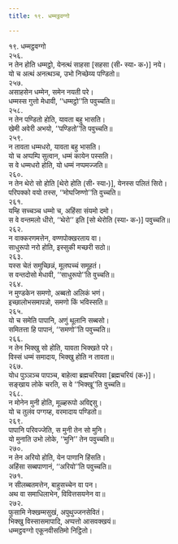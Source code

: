 ```yaml
---
title: १९. धम्मट्ठवग्गो

---
```

१९. धम्मट्ठवग्गो  
२५६.  
न तेन होति धम्मट्ठो, येनत्थं साहसा [सहसा (सी॰ स्या॰ क॰)] नये।  
यो च अत्थं अनत्थञ्च, उभो निच्छेय्य पण्डितो॥  
२५७.  
असाहसेन धम्मेन, समेन नयती परे।  
धम्मस्स गुत्तो मेधावी, ‘‘धम्मट्ठो’’ति पवुच्चति॥  
२५८.  
न तेन पण्डितो होति, यावता बहु भासति।  
खेमी अवेरी अभयो, ‘‘पण्डितो’’ति पवुच्चति॥  
२५९.  
न तावता धम्मधरो, यावता बहु भासति।  
यो च अप्पम्पि सुत्वान, धम्मं कायेन पस्सति।  
स वे धम्मधरो होति, यो धम्मं नप्पमज्जति॥  
२६०.  
न तेन थेरो सो होति [थेरो होति (सी॰ स्या॰)], येनस्स पलितं सिरो।  
परिपक्को वयो तस्स, ‘‘मोघजिण्णो’’ति वुच्चति॥  
२६१.  
यम्हि सच्चञ्च धम्मो च, अहिंसा संयमो दमो।  
स वे वन्तमलो धीरो, ‘‘थेरो’’ इति [सो थेरोति (स्या॰ क॰)] पवुच्चति॥  
२६२.  
न वाक्करणमत्तेन, वण्णपोक्खरताय वा।  
साधुरूपो नरो होति, इस्सुकी मच्छरी सठो॥  
२६३.  
यस्स चेतं समुच्छिन्नं, मूलघच्चं समूहतं।  
स वन्तदोसो मेधावी, ‘‘साधुरूपो’’ति वुच्चति॥  
२६४.  
न मुण्डकेन समणो, अब्बतो अलिकं भणं।  
इच्छालोभसमापन्नो, समणो किं भविस्सति॥  
२६५.  
यो च समेति पापानि, अणुं थूलानि सब्बसो।  
समितत्ता हि पापानं, ‘‘समणो’’ति पवुच्चति॥  
२६६.  
न तेन भिक्खु सो होति, यावता भिक्खते परे।  
विस्सं धम्मं समादाय, भिक्खु होति न तावता॥  
२६७.  
योध पुञ्ञञ्च पापञ्च, बाहेत्वा ब्रह्मचरियवा [ब्रह्मचरियं (क॰)]।  
सङ्खाय लोके चरति, स वे ‘‘भिक्खू’’ति वुच्चति॥  
२६८.  
न मोनेन मुनी होति, मूळ्हरूपो अविद्दसु।  
यो च तुलंव पग्गय्ह, वरमादाय पण्डितो॥  
२६९.  
पापानि परिवज्जेति, स मुनी तेन सो मुनि।  
यो मुनाति उभो लोके, ‘‘मुनि’’ तेन पवुच्चति॥  
२७०.  
न तेन अरियो होति, येन पाणानि हिंसति।  
अहिंसा सब्बपाणानं, ‘‘अरियो’’ति पवुच्चति॥  
२७१.  
न सीलब्बतमत्तेन, बाहुसच्चेन वा पन।  
अथ वा समाधिलाभेन, विवित्तसयनेन वा॥  
२७२.  
फुसामि नेक्खम्मसुखं, अपुथुज्जनसेवितं।  
भिक्खु विस्सासमापादि, अप्पत्तो आसवक्खयं॥  
धम्मट्ठवग्गो एकूनवीसतिमो निट्ठितो।  
